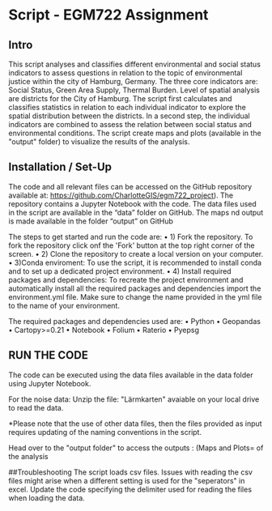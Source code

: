 # Script - EGM722 Assignment

## Intro
This script analyses and classifies different environmental and social status indicators to assess questions in relation to the topic of environmental justice within the city of Hamburg, Germany.
The three core indicators are: Social Status, Green Area Supply, Thermal Burden. Level of spatial analysis are districts for the City of Hamburg. The script first calculates and classifies statistics in relation to each individual indicator to explore the spatial distribution between the districts. In a second step, the individual indicators are combined to assess the relation between social status and environmental conditions.
The script create maps and plots (available in the "output" folder) to visualize the results of the analysis.

## Installation / Set-Up
The code and all relevant files can be accessed on the GitHub repository available at: https://github.com/CharlotteGIS/egm722_project). The repository contains a Jupyter Notebook with the code. 
The data files used in the script are available in the “data” folder on GitHub. The maps nd output is made available in the folder “output” on GitHub

The steps to get started and run the code are: 
•	1) Fork the repository. To fork the repository click onf the 'Fork' button at the top right corner of the screen. 
•	2) Clone the repository to create a local version on your computer.
•	3)Conda enviroment: To use the script, it is recommended to install conda and to set up a dedicated project environment. 
•	4) Install required packages and dependencies: To recreate the project environment and automatically install all the required packages and dependencies import the environment.yml file. Make sure to change the name provided in the yml file to the name of your environment.

The required packages and dependencies used are: 
•	Python
•	Geopandas 
•	Cartopy>=0.21
•	Notebook
•	Folium
•	Raterio
•	Pyepsg

## RUN THE CODE
The code can be executed using the data files available in the data folder using Jupyter Notebook. 

For the noise data: Unzip the file: "Lärmkarten" avaiable on your local drive to read the data.

*Please note that the use of other data files, then the files provided as input requires updating of the naming conventions in the script.  

Head over to the "output folder" to access the outputs : (Maps and Plots= of the analysis 

##Troubleshooting
The script loads csv files. Issues with reading the csv files might arise when a different setting is used for the "seperators" in excel. Update the code specifying the delimiter used for reading
the files when loading the data. 
